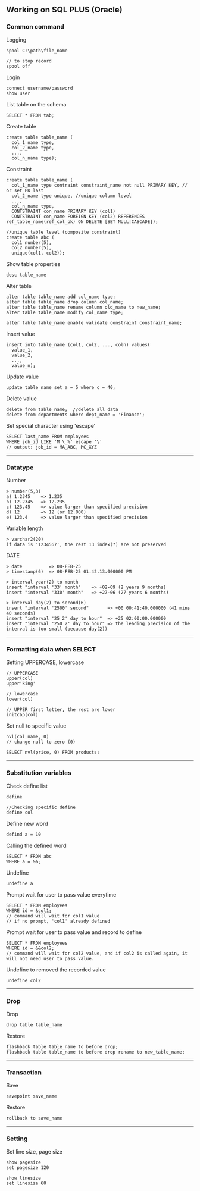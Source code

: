## Working on SQL PLUS (Oracle)
### Common command
Logging
```
spool C:\path\file_name

// to stop record
spool off
```
Login
```
connect username/password
show user
```
List table on the schema
```
SELECT * FROM tab;
```
Create table
```
create table table_name (
  col_1_name type,
  col_2_name type,
  ...,
  col_n_name type);
```
Constraint
```
create table table_name (
  col_1_name type contraint constraint_name not null PRIMARY KEY, // or set PK last
  col_2_name type unique, //unique column level
  ...,
  col_n_name type,
  CONTSTRAINT con_name PRIMARY KEY (col1)
  CONTSTRAINT con_name FOREIGN KEY (col2) REFERENCES ref_table_name(ref_col_pk) ON DELETE [SET NULL|CASCADE]);

//unique table level (composite constraint)
create table abc (
  col1 number(5),
  col2 number(5),
  unique(col1, col2));
```
Show table properties
```
desc table_name
```
Alter table
```
alter table table_name add col_name type;
alter table table_name drop column col_name;
alter table table_name rename column old_name to new_name;
alter table table_name modify col_name type;

alter table table_name enable validate constraint constraint_name;
```
Insert value
```
insert into table_name (col1, col2, ..., coln) values(
  value_1,
  value_2,
  ...,
  value_n);
```
Update value
```
update table_name set a = 5 where c = 40;
```
Delete value
```
delete from table_name;  //delete all data
delete from departments where dept_name = 'Finance';
```
Set special character using 'escape'
```
SELECT last_name FROM employees
WHERE job_id LIKE 'M_\_%' escape '\'
// output: job_id = MA_ABC, MC_XYZ
```
__________________________________________________________
### Datatype
Number
```
> number(5,3)
a) 1.2345    => 1.235
b) 12.2345   => 12.235
c) 123.45    => value larger than specified precision
d) 12        => 12 (or 12.000)
e) 123.4     => value larger than specified precision
```
Variable length
```
> varchar2(20)
if data is '1234567', the rest 13 index(?) are not preserved
```
DATE
```
> date          => 08-FEB-25
> timestamp(6)  => 08-FEB-25 01.42.13.000000 PM

> interval year(2) to month
insert "interval '33' month"    => +02-09 (2 years 9 months)
insert "interval '330' month"   => +27-06 (27 years 6 months)

> interval day(2) to second(6)
insert "interval '2500' second"       => +00 00:41:40.000000 (41 mins 40 seconds)
insert "interval '25 2' day to hour"  => +25 02:00:00.000000
insert "interval '250 2' day to hour" => the leading precision of the interval is too small (because day(2))
```
__________________________________________________________
### Formatting data when SELECT
Setting UPPERCASE, lowercase
```
// UPPERCASE
upper(col)
upper'king'

// lowercase
lower(col)

// UPPER first letter, the rest are lower
initcap(col)
```
Set null to specific value
```
nvl(col_name, 0)
// change null to zero (0)

SELECT nvl(price, 0) FROM products;
```
__________________________________________________________
### Substitution variables
Check define list
```
define

//Checking specific define
define col
```
Define new word
```
defind a = 10
```
Calling the defined word
```
SELECT * FROM abc
WHERE a = &a;
```
Undefine
```
undefine a
```
Prompt wait for user to pass value everytime
```
SELECT * FROM employees
WHERE id = &col1;
// command will wait for col1 value
// if no prompt, 'col1' already defined
```
Prompt wait for user to pass value and record to define
```
SELECT * FROM employees
WHERE id = &&col2;
// command will wait for col2 value, and if col2 is called again, it will not need user to pass value.
```
Undefine to removed the recorded value
```
undefine col2
```
__________________________________________________________
### Drop
Drop
```
drop table table_name
```
Restore
```
flashback table table_name to before drop;
flashback table table_name to before drop rename to new_table_name;
```
__________________________________________________________
### Transaction
Save
```
savepoint save_name
```
Restore
```
rollback to save_name
```
__________________________________________________________
### Setting
Set line size, page size
```
show pagesize
set pagesize 120

show linesize
set linesize 60
```
